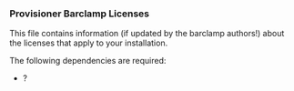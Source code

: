 ### Provisioner Barclamp Licenses

This file contains information (if updated by the barclamp authors!) about the licenses that apply to your installation.

The following dependencies are required:

* ?



